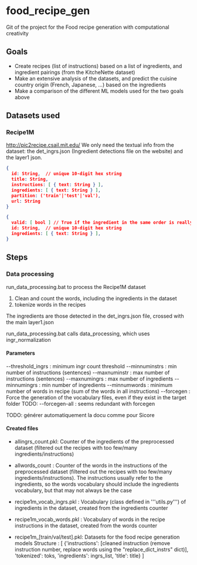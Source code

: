 # food_recipe_gen

Git of the project for the Food recipe generation with computational creativity

## Goals
- Create recipes (list of instructions) based on a list of ingredients, and ingredient pairings (from the KitcheNette dataset)
- Make an extensive analysis of the datasets, and predict the cuisine country origin (French, Japanese, ...) based on the ingredients
- Make a comparison of the different ML models used for the two goals above

## Datasets used

### Recipe1M
http://pic2recipe.csail.mit.edu/
We only need the textual info from the dataset: the det_ingrs.json (Ingredient detections file on the website) and the layer1 json.

```layers1.json
{
  id: String,  // unique 10-digit hex string
  title: String,
  instructions: [ { text: String } ],
  ingredients: [ { text: String } ],
  partition: ('train'|'test'|'val'),
  url: String
}
```

```det_ingrs.json
{
  valid: [ bool ] // True if the ingredient in the same order is really an ingredient ? #TODO: check
  id: String,  // unique 10-digit hex string
  ingredients: [ { text: String } ],
}
```

## Steps 

### Data processing

run_data_processing.bat to process the Recipe1M dataset
1. Clean and count the words, including the ingredients in the dataset
2. tokenize words in the recipes

The ingredients are those detected in the det_ingrs.json file, crossed with the main layer1.json 


run_data_processing.bat calls data_processing, which uses ingr_normalization

#### Parameters
--threshold_ingrs : minimum ingr count threshold
--minnuminstrs : min number of instructions (sentences)
--maxnuminstr : max number of instructions (sentences)
--maxnumingrs : max number of ingredients
--minnumingrs : min number of ingredients
--minnumwords : minimum number of words in recipe (sum of the words in all instructions)
--forcegen : Force the generation of the vocabulary files, even if they exist in the target folder
TODO: --forcegen-all : seems redundant with forcegen

TODO: générer automatiquement la docu comme pour Sicore

#### Created files
- allingrs_count.pkl: Counter of the ingredients of the preprocessed dataset (filtered out the recipes with too few/many ingredients/instructions) 
- allwords_count : Counter of the words in the instructions of the preprocessed dataset (filtered out the recipes with too few/many ingredients/instructions). The instructions usually refer to the ingredients, so the words vocabulary should include the ingredients vocabulary, but that may not always be the case 

- recipe1m_vocab_ingrs.pkl : Vocabulary (class defined in '''utils.py''') of ingredients in the dataset, created from the ingredients counter
- recipe1m_vocab_words.pkl : Vocabulary of words in the recipe instructions in the dataset, created from the words counter
- recipe1m_[train/val/test].pkl: Datasets for the food recipe generation models
Structure : [
{'instructions': [cleaned instruction (remove instruction number, replace words using the "replace_dict_instrs" dict)], 
'tokenized': toks,
'ingredients': ingrs_list, 
'title': title}
]

